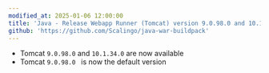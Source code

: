 ```yaml
---
modified_at: 2025-01-06 12:00:00
title: 'Java - Release Webapp Runner (Tomcat) version 9.0.98.0 and 10.1.34.0'
github: 'https://github.com/Scalingo/java-war-buildpack'
---
```


- Tomcat `9.0.98.0` and `10.1.34.0` are now available
- Tomcat `9.0.98.0 ` is now the default version
